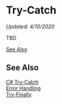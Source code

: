 # Try-Catch
*Updated: 4/10/2020*

TBD

[See Also](#see-also)

## See Also

[C# Try-Catch](https://docs.microsoft.com/en-us/dotnet/csharp/language-reference/keywords/try-catch) \
[Error Handling](../error-handling/exceptions.md) \
[Try-Finally](try-catch.md)

